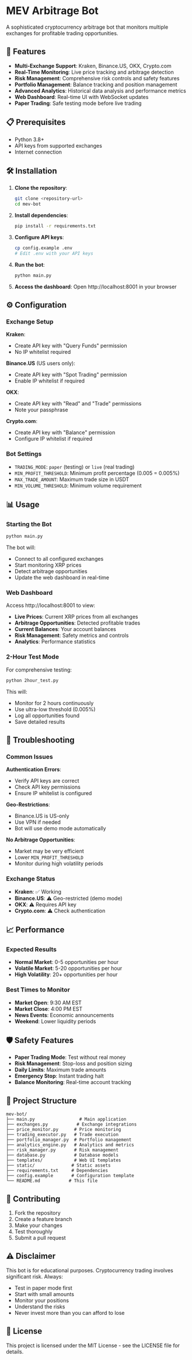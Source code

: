 # MEV Arbitrage Bot

A sophisticated cryptocurrency arbitrage bot that monitors multiple exchanges for profitable trading opportunities.

## 🚀 Features

- **Multi-Exchange Support**: Kraken, Binance.US, OKX, Crypto.com
- **Real-Time Monitoring**: Live price tracking and arbitrage detection
- **Risk Management**: Comprehensive risk controls and safety features
- **Portfolio Management**: Balance tracking and position management
- **Advanced Analytics**: Historical data analysis and performance metrics
- **Web Dashboard**: Real-time UI with WebSocket updates
- **Paper Trading**: Safe testing mode before live trading

## 📋 Prerequisites

- Python 3.8+
- API keys from supported exchanges
- Internet connection

## 🛠️ Installation

1. **Clone the repository**:
   ```bash
   git clone <repository-url>
   cd mev-bot
   ```

2. **Install dependencies**:
   ```bash
   pip install -r requirements.txt
   ```

3. **Configure API keys**:
   ```bash
   cp config.example .env
   # Edit .env with your API keys
   ```

4. **Run the bot**:
   ```bash
   python main.py
   ```

5. **Access the dashboard**:
   Open http://localhost:8001 in your browser

## ⚙️ Configuration

### Exchange Setup

**Kraken**:
- Create API key with "Query Funds" permission
- No IP whitelist required

**Binance.US** (US users only):
- Create API key with "Spot Trading" permission
- Enable IP whitelist if required

**OKX**:
- Create API key with "Read" and "Trade" permissions
- Note your passphrase

**Crypto.com**:
- Create API key with "Balance" permission
- Configure IP whitelist if required

### Bot Settings

- `TRADING_MODE`: `paper` (testing) or `live` (real trading)
- `MIN_PROFIT_THRESHOLD`: Minimum profit percentage (0.005 = 0.005%)
- `MAX_TRADE_AMOUNT`: Maximum trade size in USDT
- `MIN_VOLUME_THRESHOLD`: Minimum volume requirement

## 📊 Usage

### Starting the Bot

```bash
python main.py
```

The bot will:
- Connect to all configured exchanges
- Start monitoring XRP prices
- Detect arbitrage opportunities
- Update the web dashboard in real-time

### Web Dashboard

Access http://localhost:8001 to view:
- **Live Prices**: Current XRP prices from all exchanges
- **Arbitrage Opportunities**: Detected profitable trades
- **Current Balances**: Your account balances
- **Risk Management**: Safety metrics and controls
- **Analytics**: Performance statistics

### 2-Hour Test Mode

For comprehensive testing:
```bash
python 2hour_test.py
```

This will:
- Monitor for 2 hours continuously
- Use ultra-low threshold (0.005%)
- Log all opportunities found
- Save detailed results

## 🔧 Troubleshooting

### Common Issues

**Authentication Errors**:
- Verify API keys are correct
- Check API key permissions
- Ensure IP whitelist is configured

**Geo-Restrictions**:
- Binance.US is US-only
- Use VPN if needed
- Bot will use demo mode automatically

**No Arbitrage Opportunities**:
- Market may be very efficient
- Lower `MIN_PROFIT_THRESHOLD`
- Monitor during high volatility periods

### Exchange Status

- **Kraken**: ✅ Working
- **Binance.US**: ⚠️ Geo-restricted (demo mode)
- **OKX**: ⚠️ Requires API key
- **Crypto.com**: ⚠️ Check authentication

## 📈 Performance

### Expected Results

- **Normal Market**: 0-5 opportunities per hour
- **Volatile Market**: 5-20 opportunities per hour
- **High Volatility**: 20+ opportunities per hour

### Best Times to Monitor

- **Market Open**: 9:30 AM EST
- **Market Close**: 4:00 PM EST
- **News Events**: Economic announcements
- **Weekend**: Lower liquidity periods

## 🛡️ Safety Features

- **Paper Trading Mode**: Test without real money
- **Risk Management**: Stop-loss and position sizing
- **Daily Limits**: Maximum trade amounts
- **Emergency Stop**: Instant trading halt
- **Balance Monitoring**: Real-time account tracking

## 📁 Project Structure

```
mev-bot/
├── main.py                 # Main application
├── exchanges.py           # Exchange integrations
├── price_monitor.py      # Price monitoring
├── trading_executor.py   # Trade execution
├── portfolio_manager.py  # Portfolio management
├── analytics_engine.py   # Analytics and metrics
├── risk_manager.py       # Risk management
├── database.py           # Database models
├── templates/            # Web UI templates
├── static/              # Static assets
├── requirements.txt     # Dependencies
├── config.example       # Configuration template
└── README.md           # This file
```

## 🤝 Contributing

1. Fork the repository
2. Create a feature branch
3. Make your changes
4. Test thoroughly
5. Submit a pull request

## ⚠️ Disclaimer

This bot is for educational purposes. Cryptocurrency trading involves significant risk. Always:
- Test in paper mode first
- Start with small amounts
- Monitor your positions
- Understand the risks
- Never invest more than you can afford to lose

## 📄 License

This project is licensed under the MIT License - see the LICENSE file for details.